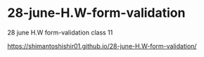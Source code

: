 # 28-june-H.W-form-validation
28 june H.W form-validation class 11

 https://shimantoshishir01.github.io/28-june-H.W-form-validation/
